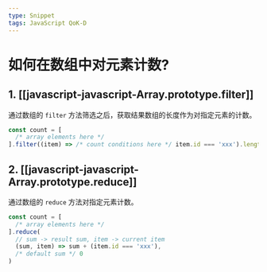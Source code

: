 ```yaml
---
type: Snippet
tags: JavaScript QoK-D
---
```


# 如何在数组中对元素计数?

## 1. [[javascript-javascript-Array.prototype.filter]]

通过数组的 `filter` 方法筛选之后，获取结果数组的长度作为对指定元素的计数。

```js
const count = [
  /* array elements here */
].filter((item) => /* count conditions here */ item.id === 'xxx').length
```

## 2. [[javascript-javascript-Array.prototype.reduce]]

通过数组的 `reduce` 方法对指定元素计数。

```js
const count = [
  /* array elements here */
].reduce(
  // sum -> result sum, item -> current item
  (sum, item) => sum + (item.id === 'xxx'),
  /* default sum */ 0
)
```

